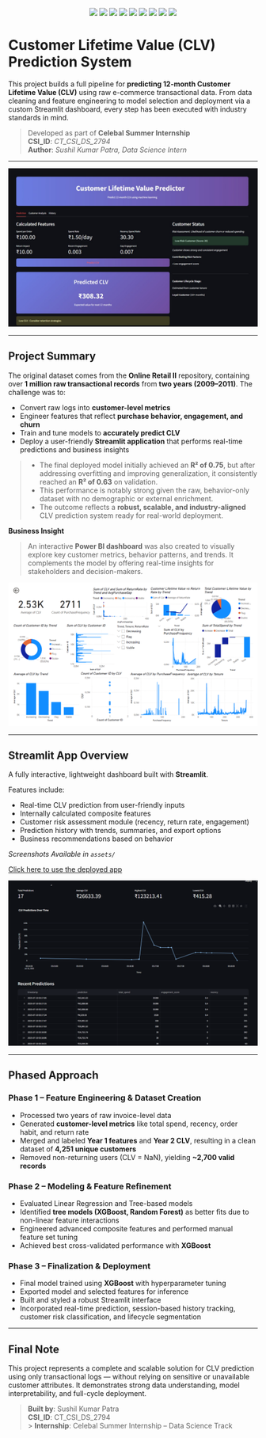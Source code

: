 <p align="center">
  <img src="https://img.shields.io/badge/Python-3776AB?style=for-the-badge&logo=python&logoColor=white"/>
  <img src="https://img.shields.io/badge/Pandas-150458?style=for-the-badge&logo=pandas&logoColor=white"/>
  <img src="https://img.shields.io/badge/XGBoost-EC6C00?style=for-the-badge&logo=xgboost&logoColor=white"/>
  <img src="https://img.shields.io/badge/Scikit--Learn-F7931E?style=for-the-badge&logo=scikit-learn&logoColor=white"/>
  <img src="https://img.shields.io/badge/Streamlit-FF4B4B?style=for-the-badge&logo=streamlit&logoColor=white"/>
  <img src="https://img.shields.io/badge/Numpy-013243?style=for-the-badge&logo=numpy&logoColor=white"/>
  <img src="https://img.shields.io/badge/Matplotlib-11557C?style=for-the-badge&logo=matplotlib&logoColor=white"/>
  <img src="https://img.shields.io/badge/Machine%20Learning-000000?style=for-the-badge&logo=OpenAI&logoColor=white"/>
  <img src="https://img.shields.io/badge/Power%20BI-F2C811?style=for-the-badge&logo=powerbi&logoColor=black"/>
</p>



# Customer Lifetime Value (CLV) Prediction System

This project builds a full pipeline for **predicting 12-month Customer Lifetime Value (CLV)** using raw e-commerce transactional data. From data cleaning and feature engineering to model selection and deployment via a custom Streamlit dashboard, every step has been executed with industry standards in mind.

> Developed as part of **Celebal Summer Internship**  
> **CSI_ID**: _CT_CSI_DS_2794_  
> **Author**: _Sushil Kumar Patra, Data Science Intern_

---
![InterFace](assets/img(6).jpg)

---

## Project Summary

The original dataset comes from the **Online Retail II** repository, containing over **1 million raw transactional records** from **two years (2009–2011)**. The challenge was to:

- Convert raw logs into **customer-level metrics**
- Engineer features that reflect **purchase behavior, engagement, and churn**
- Train and tune models to **accurately predict CLV**
- Deploy a user-friendly **Streamlit application** that performs real-time predictions and business insights

> - The final deployed model initially achieved an **R² of 0.75**, but after addressing overfitting and improving generalization, it consistently reached an **R² of 0.63** on validation.
> - This performance is notably strong given the raw, behavior-only dataset with no demographic or external enrichment.
> - The outcome reflects a **robust, scalable, and industry-aligned** CLV prediction system ready for real-world deployment.

**Business Insight**
> An interactive **Power BI dashboard** was also created to visually explore key customer metrics, behavior patterns, and trends. It complements the model by offering real-time insights for stakeholders and decision-makers.


<img src="assets/img(7).png" alt="Business Insights"/>


---

## Streamlit App Overview

A fully interactive, lightweight dashboard built with **Streamlit**.

Features include:

- Real-time CLV prediction from user-friendly inputs
- Internally calculated composite features
- Customer risk assessment module (recency, return rate, engagement)
- Prediction history with trends, summaries, and export options
- Business recommendations based on behavior

_Screenshots Available in `assets/`_

[Click here to use the deployed app](https://your-app-url)

![History Tracker](assets/img(2).png)

---

## Phased Approach

### Phase 1 – Feature Engineering & Dataset Creation

- Processed two years of raw invoice-level data
- Generated **customer-level metrics** like total spend, recency, order habit, and return rate
- Merged and labeled **Year 1 features** and **Year 2 CLV**, resulting in a clean dataset of **4,251 unique customers**
- Removed non-returning users (CLV = NaN), yielding **~2,700 valid records**

### Phase 2 – Modeling & Feature Refinement

- Evaluated Linear Regression and Tree-based models
- Identified **tree models (XGBoost, Random Forest)** as better fits due to non-linear feature interactions
- Engineered advanced composite features and performed manual feature set tuning
- Achieved best cross-validated performance with **XGBoost**

### Phase 3 – Finalization & Deployment

- Final model trained using **XGBoost** with hyperparameter tuning
- Exported model and selected features for inference
- Built and styled a robust Streamlit interface
- Incorporated real-time prediction, session-based history tracking, customer risk classification, and lifecycle segmentation

---

## Final Note

This project represents a complete and scalable solution for CLV prediction using only transactional logs — without relying on sensitive or unavailable customer attributes. It demonstrates strong data understanding, model interpretability, and full-cycle deployment.

> **Built by**: Sushil Kumar Patra  
> **CSI_ID**: CT_CSI_DS_2794<br> > **Internship**: Celebal Summer Internship – Data Science Track
